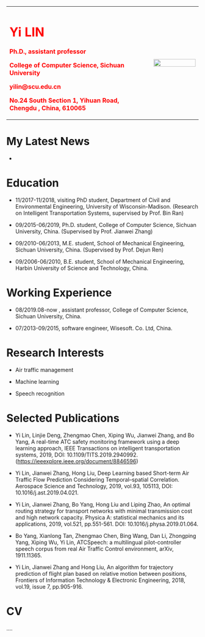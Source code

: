 <table border="0">
  <tr>
    <td width="75%" style="color:red">
      <h1>Yi LIN</h1>
      <p><b>Ph.D., assistant professor</b></p>
      <p><b>College of Computer Science, Sichuan University</b></p>
      <p><b>yilin@scu.edu.cn</b></p>
      <p><b>No.24 South Section 1, Yihuan Road, Chengdu , China, 610065</b></p>
    </td>
    <td width="25%">
      <img src="/zhengjianzhao.jpg" width="100%">     
    </td>
  </tr>
</table>

# My Latest News

- 

# Education 

- 11/2017-11/2018, visiting PhD student, Department of Civil and Environmental Engineering, University of Wisconsin-Madison. (Research on Intelligent Transportation Systems, supervised by Prof. Bin Ran)    

- 09/2015-06/2019, Ph.D. student, College of Computer Science, Sichuan University, China. (Supervised by Prof.  Jianwei Zhang)  

- 09/2010-06/2013, M.E. student, School of Mechanical Engineering, Sichuan University, China. (Supervised by Prof.  Dejun Ren)    

- 09/2006-06/2010, B.E. student, School of Mechanical Engineering, Harbin University of Science and Technology, China.    
  
# Working Experience    

- 08/2019.08-now , assistant professor, College of Computer Science, Sichuan University, China.      

- 07/2013-09/2015, software engineer, Wisesoft. Co. Ltd, China.    

# Research Interests

- Air traffic management  

- Machine learning    

- Speech recognition    


# Selected Publications
- Yi Lin, Linjie Deng, Zhengmao Chen, Xiping Wu, Jianwei Zhang, and Bo Yang, A real-time ATC safety monitoring framework using a deep learning approach, IEEE Transactions on intelligent transportation systems, 2019, DOI: 10.1109/TITS.2019.2940992.  (https://ieeexplore.ieee.org/document/8846596)    

- Yi Lin, Jianwei Zhang, Hong Liu, Deep Learning based Short-term Air Traffic Flow Prediction Considering Temporal–spatial Correlation. Aerospace Science and Technology, 2019, vol.93, 105113, DOI: 10.1016/j.ast.2019.04.021.    

- Yi Lin, Jianwei Zhang, Bo Yang, Hong Liu and Liping Zhao, An optimal routing strategy for transport networks with minimal transmission cost and high network capacity. Physica A: statistical mechanics and its applications, 2019, vol.521, pp.551-561. DOI: 10.1016/j.physa.2019.01.064.  

- Bo Yang, Xianlong Tan, Zhengmao Chen, Bing Wang, Dan Li, Zhongping Yang, Xiping Wu, Yi Lin, ATCSpeech: a multilingual pilot-controller speech corpus from real Air Traffic Control environment, arXiv, 1911.11365.  

- Yi Lin, Jianwei Zhang and Hong Liu, An algorithm for trajectory prediction of flight plan based on relative motion between positions, Frontiers of Information Technology & Electronic Engineering, 2018, vol.19, issue 7, pp.905-916.   


# CV
....
